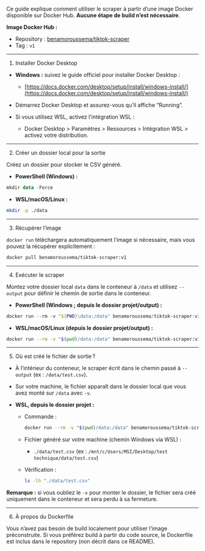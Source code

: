 Ce guide explique comment utiliser le scraper à partir d’une image Docker disponible sur Docker Hub. **Aucune étape de build n’est nécessaire**.

**Image Docker Hub :**

* Repository : [benamoroussema/tiktok-scraper](https://hub.docker.com/r/benamoroussema/tiktok-scraper)
* Tag : `v1`

---

 1) Installer Docker Desktop

* **Windows :** suivez le guide officiel pour installer Docker Desktop :

  * [https://docs.docker.com/desktop/setup/install/windows-install/](https://docs.docker.com/desktop/setup/install/windows-install/)
* Démarrez Docker Desktop et assurez-vous qu’il affiche “Running”.
* Si vous utilisez WSL, activez l’intégration WSL :

  * Docker Desktop > Paramètres > Ressources > Intégration WSL > activez votre distribution.

---

2) Créer un dossier local pour la sortie

Créez un dossier pour stocker le CSV généré.

* **PowerShell (Windows) :**

```powershell
mkdir data -Force
```

* **WSL/macOS/Linux :**

```bash
mkdir -p ./data
```

---

 3) Récupérer l’image

`docker run` téléchargera automatiquement l’image si nécessaire, mais vous pouvez la récupérer explicitement :

```bash
docker pull benamoroussema/tiktok-scraper:v1
```

---

4) Exécuter le scraper

Montez votre dossier local `data` dans le conteneur à `/data` et utilisez `--output` pour définir le chemin de sortie dans le conteneur.

* **PowerShell (Windows ; depuis le dossier projet/output) :**

```powershell
docker run --rm -v "${PWD}\data:/data" benamoroussema/tiktok-scraper:v1 --username hugodecrypte --limit 5 --output /data/test.csv
```

* **WSL/macOS/Linux (depuis le dossier projet/output) :**

```bash
docker run --rm -v "$(pwd)/data:/data" benamoroussema/tiktok-scraper:v1 --username hugodecrypte --limit 5 --output /data/test.csv
```

---

5) Où est créé le fichier de sortie ?

* À l’intérieur du conteneur, le scraper écrit dans le chemin passé à `--output` (ex : `/data/test.csv`).

* Sur votre machine, le fichier apparaît dans le dossier local que vous avez monté sur `/data` avec `-v`.

* **WSL, depuis le dossier projet :**

  * Commande :

    ```bash
    docker run --rm -v "$(pwd)/data:/data" benamoroussema/tiktok-scraper:v1 --username hugodecrypte --limit 5 --output /data/test.csv
    ```
  * Fichier généré sur votre machine (chemin Windows via WSL) :

    * `./data/test.csv` (ex : `/mnt/c/Users/MSI/Desktop/test technique/data/test.csv`)
  * Vérification :

    ```bash
    ls -lh "./data/test.csv"
    ```

**Remarque :** si vous oubliez le `-v` pour monter le dossier, le fichier sera créé uniquement dans le conteneur et sera perdu à sa fermeture.

---

6) À propos du Dockerfile

Vous n’avez pas besoin de build localement pour utiliser l’image préconstruite.
Si vous préférez build à partir du code source, le Dockerfile est inclus dans le repository (non décrit dans ce README).
